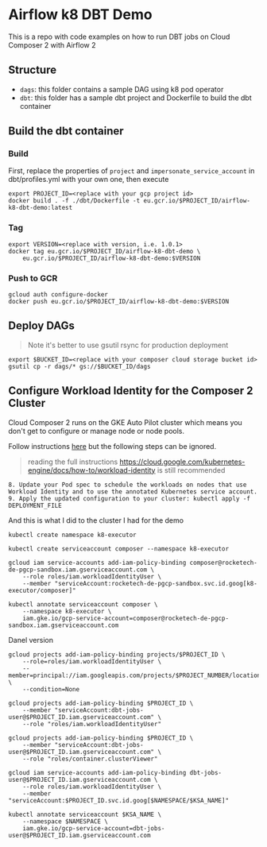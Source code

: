 # Airflow k8 DBT Demo
This is a repo with code examples on how to run DBT jobs on Cloud Composer 2 with Airflow 2

## Structure
- `dags`: this folder contains a sample DAG using k8 pod operator
- `dbt`: this folder has a sample dbt project and Dockerfile to build the dbt container

## Build the dbt container

### Build
First, replace the properties of `project` and `impersonate_service_account` in dbt/profiles.yml with your own one, then execute
```
export PROJECT_ID=<replace with your gcp project id>
docker build . -f ./dbt/Dockerfile -t eu.gcr.io/$PROJECT_ID/airflow-k8-dbt-demo:latest
```

### Tag
```
export VERSION=<replace with version, i.e. 1.0.1>
docker tag eu.gcr.io/$PROJECT_ID/airflow-k8-dbt-demo \
    eu.gcr.io/$PROJECT_ID/airflow-k8-dbt-demo:$VERSION
```

### Push to GCR
```
gcloud auth configure-docker
docker push eu.gcr.io/$PROJECT_ID/airflow-k8-dbt-demo:$VERSION
```

## Deploy DAGs
> Note it's better to use gsutil rsync for production deployment
```
export $BUCKET_ID=<replace with your composer cloud storage bucket id>
gsutil cp -r dags/* gs://$BUCKET_ID/dags
```

## Configure Workload Identity for the Composer 2 Cluster
Cloud Composer 2 runs on the GKE Auto Pilot cluster which means you don't get to configure or manage node or node pools. 

Follow instructions [here](https://cloud.google.com/kubernetes-engine/docs/how-to/workload-identity#authenticating_to) but the following steps can be ignored.
> reading the full instructions https://cloud.google.com/kubernetes-engine/docs/how-to/workload-identity is still recommended 
```
8. Update your Pod spec to schedule the workloads on nodes that use Workload Identity and to use the annotated Kubernetes service account.
9. Apply the updated configuration to your cluster: kubectl apply -f DEPLOYMENT_FILE
```

And this is what I did to the cluster I had for the demo
```
kubectl create namespace k8-executor

kubectl create serviceaccount composer --namespace k8-executor

gcloud iam service-accounts add-iam-policy-binding composer@rocketech-de-pgcp-sandbox.iam.gserviceaccount.com \
    --role roles/iam.workloadIdentityUser \
    --member "serviceAccount:rocketech-de-pgcp-sandbox.svc.id.goog[k8-executor/composer]"

kubectl annotate serviceaccount composer \
    --namespace k8-executor \
    iam.gke.io/gcp-service-account=composer@rocketech-de-pgcp-sandbox.iam.gserviceaccount.com
```

Danel version
```
gcloud projects add-iam-policy-binding projects/$PROJECT_ID \
    --role=roles/iam.workloadIdentityUser \
    --member=principal://iam.googleapis.com/projects/$PROJECT_NUMBER/locations/global/workloadIdentityPools/$PROJECT_ID.svc.id.goog/subject/ns/$NAMESPACE/sa/$KSA_NAME \
    --condition=None

gcloud projects add-iam-policy-binding $PROJECT_ID \
    --member "serviceAccount:dbt-jobs-user@$PROJECT_ID.iam.gserviceaccount.com" \
    --role "roles/iam.workloadIdentityUser"

gcloud projects add-iam-policy-binding $PROJECT_ID \
    --member "serviceAccount:dbt-jobs-user@$PROJECT_ID.iam.gserviceaccount.com" \
    --role "roles/container.clusterViewer"

gcloud iam service-accounts add-iam-policy-binding dbt-jobs-user@$PROJECT_ID.iam.gserviceaccount.com \
    --role roles/iam.workloadIdentityUser \
    --member "serviceAccount:$PROJECT_ID.svc.id.goog[$NAMESPACE/$KSA_NAME]"

kubectl annotate serviceaccount $KSA_NAME \
    --namespace $NAMESPACE \
    iam.gke.io/gcp-service-account=dbt-jobs-user@$PROJECT_ID.iam.gserviceaccount.com
```